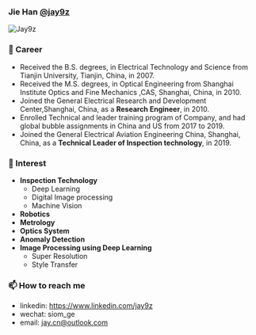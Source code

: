 ### Jie Han [@jay9z](https://github.com/jay9z)

<p align="left"> <img src="https://komarev.com/ghpvc/?username=Jay9z" alt="Jay9z" /> </p>

### 🔭 Career
- Received the B.S. degrees, in Electrical Technology and Science  from Tianjin University, Tianjin, China, in 2007.
- Received the M.S. degrees, in Optical Engineering from Shanghai Institute Optics and Fine Mechanics ,CAS, Shanghai, China, in 2010.
- Joined the General Electrical Research and Development Center,Shanghai, China, as a **Research Engineer**, in 2010.
- Enrolled Technical and leader training program of Company, and had global bubble assignments in China and US from 2017 to 2019.
- Joined the General Electrical Aviation Engineering China, Shanghai, China, as a **Technical Leader of Inspection technology**, in 2019.

### 🌱 Interest
- **Inspection Technology**
    - Deep Learning
    - Digital Image processing
    - Machine Vision
- **Robotics**
- **Metrology**
- **Optics System**
- **Anomaly Detection**
- **Image Processing using Deep Learning**
    - Super Resolution
    - Style Transfer
<!--
### 👯 Side Jobs & Hobby
- [TFUG(TensorFlow KR Facebook Group)](https://www.facebook.com/groups/TensorFlowKR) Organizer
- [SNUAI Study](https://drive.google.com/drive/folders/0B8z5oUpB2DysbFNEOWxfVDh5VW8?fbclid=IwAR2io8vR63ddTpnvIeioaPczzpFRu6h3aW7-5bQl-dRHP2PpbEa91k0QWAo) Organizer
- [TFKR PR-12 Study](https://www.youtube.com/results?search_query=pr12) Season 3 Presenter
- [Research Blog (Korean)](https://hoya012.github.io)

<p>&nbsp;<img align="center" src="https://github-readme-stats.vercel.app/api?username=Jay9z&show_icons=true" alt="Jay9z" /></p>
-->


### 📫 How to reach me
- linkedin: https://www.linkedin.com/jay9z
- wechat: siom_ge
- email: jay.cn@outlook.com




<!--
**Jay9z/Jay9z** is a ✨ _special_ ✨ repository because its `README.md` (this file) appears on your GitHub profile.

Here are some ideas to get you started:

- 🔭 I’m currently working on ...
- 🌱 I’m currently learning ...
- 👯 I’m looking to collaborate on ...
- 🤔 I’m looking for help with ...
- 💬 Ask me about ...
- 📫 How to reach me: ...
- 😄 Pronouns: ...
- ⚡ Fun fact: ...
-->

